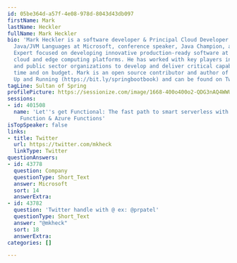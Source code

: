 ```yaml
---
id: 05be364d-a57f-4e08-978d-8043d43db097
firstName: Mark
lastName: Heckler
fullName: Mark Heckler
bio: 'Mark Heckler is a software developer & Principal Cloud Developer Advocate for
  Java/JVM Languages at Microsoft, conference speaker, Java Champion, and Kotlin Developer
  Expert focused on developing innovative production-ready software at velocity for
  cloud and edge computing platforms. He has worked with key players in numerous industries
  and public sector organizations to develop and deliver critical capabilities on
  time and on budget. Mark is an open source contributor and author of Spring Boot:
  Up and Running (https://bit.ly/springbootbook) and can be found on Twitter @mkheck.'
tagLine: Sultan of Spring
profilePicture: https://sessionize.com/image/1668-400o400o2-QDG3nAQ4WWUKSGcfTw7gTW.png
sessions:
- id: 401508
  name: 'Let''s get Functional: The fast path to smart serverless with Spring Cloud
    Function & Azure Functions'
isTopSpeaker: false
links:
- title: Twitter
  url: https://twitter.com/mkheck
  linkType: Twitter
questionAnswers:
- id: 43778
  question: Company
  questionType: Short_Text
  answer: Microsoft
  sort: 14
  answerExtra: 
- id: 43782
  question: 'Twitter handle with @ ex: @prpatel'
  questionType: Short_Text
  answer: "@mkheck"
  sort: 18
  answerExtra: 
categories: []

---
```

